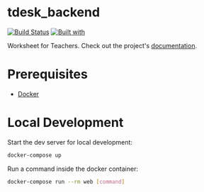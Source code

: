 # tdesk_backend

[![Build Status](https://travis-ci.org/hoetaek/tdesk_backend.svg?branch=master)](https://travis-ci.org/hoetaek/tdesk_backend)
[![Built with](https://img.shields.io/badge/Built_with-Cookiecutter_Django_Rest-F7B633.svg)](https://github.com/agconti/cookiecutter-django-rest)

Worksheet for Teachers. Check out the project's [documentation](http://hoetaek.github.io/tdesk_backend/).

# Prerequisites

- [Docker](https://docs.docker.com/docker-for-mac/install/)  

# Local Development

Start the dev server for local development:
```bash
docker-compose up
```

Run a command inside the docker container:

```bash
docker-compose run --rm web [command]
```
